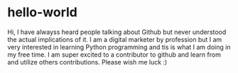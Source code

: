 # hello-world

Hi, I have alwayss heard people talking about Github but never understood the actual implications of it. I am a digital marketer by profession but I am very interested in learning Python programming and tis is what I am doing in my free time. I am super excited to a contributor to github and learn from and utilize others contributions. Please wish me luck :)
